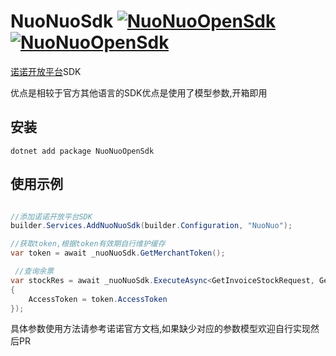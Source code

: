 # NuoNuoSdk [![NuoNuoOpenSdk](https://img.shields.io/nuget/v/NuoNuoOpenSdk.svg)](https://www.nuget.org/packages/NuoNuoOpenSdk/)[![NuoNuoOpenSdk](https://img.shields.io/nuget/dt/NuoNuoOpenSdk.svg)](https://www.nuget.org/packages/NuoNuoOpenSdk/)

[诺诺开放平台](https://open.jss.com.cn/)SDK

优点是相较于官方其他语言的SDK优点是使用了模型参数,开箱即用

## 安装

```
dotnet add package NuoNuoOpenSdk
```

## 使用示例

``` csharp

//添加诺诺开放平台SDK
builder.Services.AddNuoNuoSdk(builder.Configuration, "NuoNuo");

//获取token,根据token有效期自行维护缓存
var token = await _nuoNuoSdk.GetMerchantToken();

 //查询余票
var stockRes = await _nuoNuoSdk.ExecuteAsync<GetInvoiceStockRequest, GetInvoiceStockResponse>(new GetInvoiceStockRequest
{
    AccessToken = token.AccessToken
});

```
具体参数使用方法请参考诺诺官方文档,如果缺少对应的参数模型欢迎自行实现然后PR

